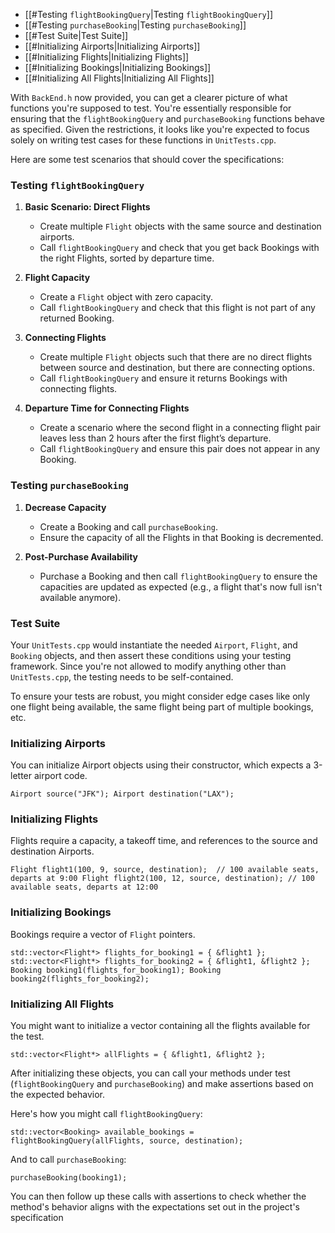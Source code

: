 - [[#Testing `flightBookingQuery`|Testing `flightBookingQuery`]]
- [[#Testing `purchaseBooking`|Testing `purchaseBooking`]]
- [[#Test Suite|Test Suite]]
- [[#Initializing Airports|Initializing Airports]]
- [[#Initializing Flights|Initializing Flights]]
- [[#Initializing Bookings|Initializing Bookings]]
- [[#Initializing All Flights|Initializing All Flights]]


With `BackEnd.h` now provided, you can get a clearer picture of what functions you're supposed to test. You're essentially responsible for ensuring that the `flightBookingQuery` and `purchaseBooking` functions behave as specified. Given the restrictions, it looks like you're expected to focus solely on writing test cases for these functions in `UnitTests.cpp`.

Here are some test scenarios that should cover the specifications:

### Testing `flightBookingQuery`

1. **Basic Scenario: Direct Flights**
    
    - Create multiple `Flight` objects with the same source and destination airports.
    - Call `flightBookingQuery` and check that you get back Bookings with the right Flights, sorted by departure time.
2. **Flight Capacity**
    
    - Create a `Flight` object with zero capacity.
    - Call `flightBookingQuery` and check that this flight is not part of any returned Booking.
3. **Connecting Flights**
    
    - Create multiple `Flight` objects such that there are no direct flights between source and destination, but there are connecting options.
    - Call `flightBookingQuery` and ensure it returns Bookings with connecting flights.
4. **Departure Time for Connecting Flights**
    
    - Create a scenario where the second flight in a connecting flight pair leaves less than 2 hours after the first flight’s departure.
    - Call `flightBookingQuery` and ensure this pair does not appear in any Booking.

### Testing `purchaseBooking`

1. **Decrease Capacity**
    
    - Create a Booking and call `purchaseBooking`.
    - Ensure the capacity of all the Flights in that Booking is decremented.
2. **Post-Purchase Availability**
    
    - Purchase a Booking and then call `flightBookingQuery` to ensure the capacities are updated as expected (e.g., a flight that's now full isn't available anymore).

### Test Suite

Your `UnitTests.cpp` would instantiate the needed `Airport`, `Flight`, and `Booking` objects, and then assert these conditions using your testing framework. Since you're not allowed to modify anything other than `UnitTests.cpp`, the testing needs to be self-contained.

To ensure your tests are robust, you might consider edge cases like only one flight being available, the same flight being part of multiple bookings, etc.

### Initializing Airports

You can initialize Airport objects using their constructor, which expects a 3-letter airport code.


`Airport source("JFK"); Airport destination("LAX");`

### Initializing Flights

Flights require a capacity, a takeoff time, and references to the source and destination Airports.

`Flight flight1(100, 9, source, destination);  // 100 available seats, departs at 9:00 Flight flight2(100, 12, source, destination); // 100 available seats, departs at 12:00`

### Initializing Bookings

Bookings require a vector of `Flight` pointers.


`std::vector<Flight*> flights_for_booking1 = { &flight1 }; std::vector<Flight*> flights_for_booking2 = { &flight1, &flight2 };  Booking booking1(flights_for_booking1); Booking booking2(flights_for_booking2);`

### Initializing All Flights

You might want to initialize a vector containing all the flights available for the test.

`std::vector<Flight*> allFlights = { &flight1, &flight2 };`

After initializing these objects, you can call your methods under test (`flightBookingQuery` and `purchaseBooking`) and make assertions based on the expected behavior.

Here's how you might call `flightBookingQuery`:


`std::vector<Booking> available_bookings = flightBookingQuery(allFlights, source, destination);`

And to call `purchaseBooking`:

`purchaseBooking(booking1);`

You can then follow up these calls with assertions to check whether the method's behavior aligns with the expectations set out in the project's specification